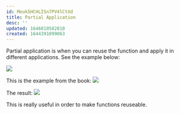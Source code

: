 ```yaml
---
id: Meuk5HCHLISn7PV4lCtXd
title: Partial Application
desc: ''
updated: 1646810582810
created: 1644391099063
---
```

Partial application is when you can reuse the function and apply it in different applications.
See the example below:

![](/assets/images/2022-02-09-08-18-38.png)

This is the example from the book:
![](/assets/images/2022-02-09-08-19-05.png)

The result:
![](/assets/images/2022-02-09-08-20-55.png)

This is really useful in order to make functions reuseable.

